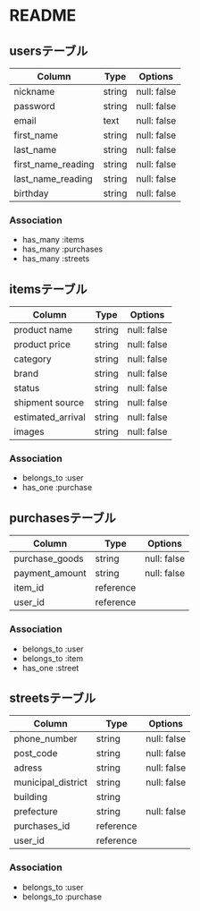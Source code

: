 # README

## usersテーブル
| Column              | Type       | Options      |
| ------------------- | ---------- | ------------ |
| nickname            | string     | null: false  |
| password            | string     | null: false  |
| email               | text       | null: false  |
| first_name          | string     | null: false  |
| last_name           | string     | null: false  |
| first_name_reading  | string     | null: false  |
| last_name_reading   | string     | null: false  |
| birthday            | string     | null: false  |

### Association

- has_many  :items
- has_many  :purchases
- has_many  :streets


## itemsテーブル
| Column             | Type       | Options      |
| ------------------ | -------    | ------------ |
| product name       | string     | null: false  |
| product price      | string     | null: false  |
| category           | string     | null: false  |
| brand              | string     | null: false  |
| status             | string     | null: false  |
| shipment source    | string     | null: false  |
| estimated_arrival  | string     | null: false  |
| images             | string     | null: false  |

### Association

- belongs_to :user
- has_one    :purchase


## purchasesテーブル
| Column         | Type       | Options      |
| -------------- | -------    | ------------ |
| purchase_goods | string     | null: false  |
| payment_amount | string     | null: false  |
| item_id        | reference  |              |
| user_id        | reference  |              |

### Association

- belongs_to :user
- belongs_to :item
- has_one    :street


## streetsテーブル
| Column             | Type       | Options      |
| ------------------ | -------    | ------------ |
| phone_number       | string     | null: false  |
| post_code          | string     | null: false  |
| adress             | string     | null: false  |
| municipal_district | string     | null: false  |
| building           | string     |              |
| prefecture         | string     | null: false  |
| purchases_id       | reference  |              |
| user_id            | reference  |              |

### Association

- belongs_to :user
- belongs_to :purchase